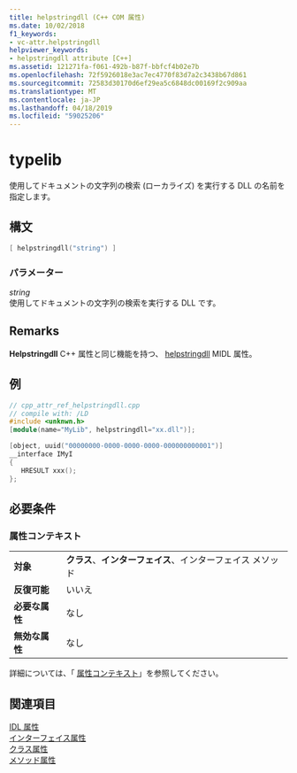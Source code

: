 ```yaml
---
title: helpstringdll (C++ COM 属性)
ms.date: 10/02/2018
f1_keywords:
- vc-attr.helpstringdll
helpviewer_keywords:
- helpstringdll attribute [C++]
ms.assetid: 121271fa-f061-492b-b87f-bbfcf4b02e7b
ms.openlocfilehash: 72f5926018e3ac7ec4770f83d7a2c3438b67d861
ms.sourcegitcommit: 72583d30170d6ef29ea5c6848dc00169f2c909aa
ms.translationtype: MT
ms.contentlocale: ja-JP
ms.lasthandoff: 04/18/2019
ms.locfileid: "59025206"
---
```

# <a name="helpstringdll"></a>typelib

使用してドキュメントの文字列の検索 (ローカライズ) を実行する DLL の名前を指定します。

## <a name="syntax"></a>構文

```cpp
[ helpstringdll("string") ]
```

### <a name="parameters"></a>パラメーター

*string*<br/>
使用してドキュメントの文字列の検索を実行する DLL です。

## <a name="remarks"></a>Remarks

**Helpstringdll** C++ 属性と同じ機能を持つ、 [helpstringdll](/windows/desktop/Midl/helpstringdll) MIDL 属性。

## <a name="example"></a>例

```cpp
// cpp_attr_ref_helpstringdll.cpp
// compile with: /LD
#include <unknwn.h>
[module(name="MyLib", helpstringdll="xx.dll")];

[object, uuid("00000000-0000-0000-0000-000000000001")]
__interface IMyI
{
   HRESULT xxx();
};
```

## <a name="requirements"></a>必要条件

### <a name="attribute-context"></a>属性コンテキスト

|||
|-|-|
|**対象**|**クラス**、**インターフェイス**、インターフェイス メソッド|
|**反復可能**|いいえ|
|**必要な属性**|なし|
|**無効な属性**|なし|

詳細については、「 [属性コンテキスト](cpp-attributes-com-net.md#contexts)」を参照してください。

## <a name="see-also"></a>関連項目

[IDL 属性](idl-attributes.md)<br/>
[インターフェイス属性](interface-attributes.md)<br/>
[クラス属性](class-attributes.md)<br/>
[メソッド属性](method-attributes.md)